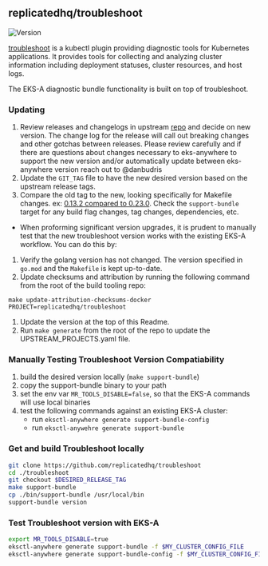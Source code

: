 ## **replicatedhq/troubleshoot**
![Version](https://img.shields.io/badge/version-v0.26.0-blue)

[troubleshoot](https://troubleshoot.sh/) is a kubectl plugin providing diagnostic tools for Kubernetes applications. It provides tools for collecting and analyzing cluster information including deployment statuses, cluster resources, and host logs. 

The EKS-A diagnostic bundle functionality is built on top of troubleshoot.

### Updating

1. Review releases and changelogs in upstream [repo](https://github.com/replicatedhq/troubleshoot) and decide on new version.
   The change log for the release will call out breaking changes and other gotchas between releases.  Please
   review carefully and if there are questions about changes necessary to eks-anywhere to support the new version
   and/or automatically update between eks-anywhere version reach out to @danbudris
1. Update the `GIT_TAG` file to have the new desired version based on the upstream release tags.
1. Compare the old tag to the new, looking specifically for Makefile changes.
   ex: [0.13.2 compared to 0.23.0](https://github.com/replicatedhq/troubleshoot/compare/v0.13.10...v0.26.0). Check the `support-bundle` target for
   any build flag changes, tag changes, dependencies, etc.
- When proforming significant version upgrades, it is prudent to manually test that the new troubleshoot version works with the existing EKS-A workflow. You can do this by:

1. Verify the golang version has not changed. The version specified in `go.mod` and the `Makefile` is kept up-to-date.
1. Update checksums and attribution by running the following command from the root of the build tooling repo:
```
make update-attribution-checksums-docker PROJECT=replicatedhq/troubleshoot
``` 
1. Update the version at the top of this Readme.
1. Run `make generate` from the root of the repo to update the UPSTREAM_PROJECTS.yaml file.


### Manually Testing Troubleshoot Version Compatiability
1. build the desired version locally (`make support-bundle`)
1. copy the support-bundle binary to your path
1. set the env var `MR_TOOLS_DISABLE=false`, so that the EKS-A commands will use local binaries
1. test the following commands against an existing EKS-A cluster:
    - run `eksctl-anywhere generate support-bundle-config`
    - run `eksctl-anywehre generate support-bundle`

### Get and build Troubleshoot locally
```bash
git clone https://github.com/replicatedhq/troubleshoot
cd ./troubleshoot
git checkout $DESIRED_RELEASE_TAG
make support-bundle
cp ./bin/support-bundle /usr/local/bin
support-bundle version
```

### Test Troubleshoot version with EKS-A
```bash
export MR_TOOLS_DISABLE=true
eksctl-anywhere generate support-bundle -f $MY_CLUSTER_CONFIG_FILE
eksctl-anywhere generate support-bundle-config -f $MY_CLUSTER_CONFIG_FILE
```